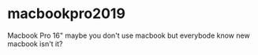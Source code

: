 # macbookpro2019
Macbook Pro 16"
  maybe you don't use macbook but everybode know new macbook isn't it?
